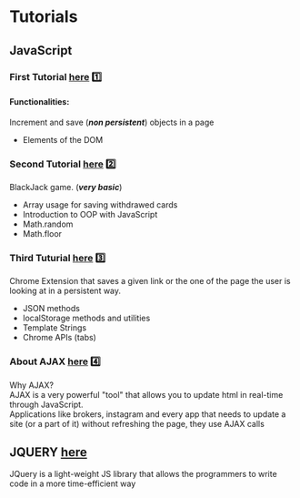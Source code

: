 # Tutorials
## JavaScript
### First Tutorial [here](./1/) 1️⃣
#### Functionalities:
Increment and save (***non persistent***) objects in a page <br>
- Elements of the DOM
### Second Tutorial [here](./2/) 2️⃣
BlackJack game. (***very basic***) <br>
- Array usage for saving withdrawed cards
- Introduction to OOP with JavaScript
- Math.random
- Math.floor
### Third Tuturial [here](./3/) 3️⃣
Chrome Extension that saves a given link or the one of the page the user is looking at in a persistent way.
- JSON methods
- localStorage methods and utilities
- Template Strings
- Chrome APIs (tabs)
### About AJAX [here](./4/4.html) 4️⃣
Why AJAX?<br>
AJAX is a very powerful "tool" that allows you to update html in real-time through JavaScript. <br>
Applications like brokers, instagram and every app that needs to update a site (or a part of it) without refreshing the page, they use AJAX calls
## JQUERY [here](./JQuery/)
JQuery is a light-weight JS library that allows the programmers to write code in a more time-efficient way
